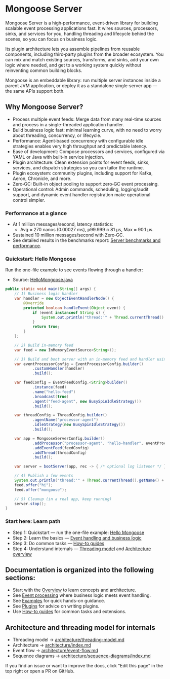 # Mongoose Server

Mongoose Server is a high‑performance, event‑driven library for building scalable event processing applications fast.
It wires sources, processors, sinks, and services for you, handling threading and lifecycle behind the scenes, so you
can focus on business logic.

Its plugin architecture lets you assemble pipelines from reusable components, including third‑party plugins from the
broader ecosystem. You can mix and match existing sources, transforms, and sinks, add your own logic where needed, and
get to a working system quickly without reinventing common building blocks.

Mongoose is an embeddable library: run multiple server instances inside a parent JVM application, or deploy it as a
standalone single‑server app — the same APIs support both.

## Why Mongoose Server?

* Process multiple event feeds: Merge data from many real-time sources and process in a single-threaded application
  handler.
* Build business logic fast: minimal learning curve, with no need to worry about threading, concurrency, or lifecycle.
* Performance: Agent‑based concurrency with configurable idle strategies enables very high throughput and predictable
  latency.
* Ease of development: Compose processors and services, configured via YAML or Java with built‑in service injection.
* Plugin architecture: Clean extension points for event feeds, sinks, services, and dispatch strategies so you can
  tailor the runtime.
* Plugin ecosystem: community plugins, including support for Kafka, Aeron, Chronicle, and more.
* Zero‑GC: Built-in object pooling to support zero‑GC event processing.
* Operational control: Admin commands, scheduling, logging/audit support, and dynamic event handler registration
  make operational control simpler.

### Performance at a glance

- At 1 million messages/second, latency statistics:
    - Avg ≈ 270 nanos (0.00027 ms), p99.999 ≈ 81 µs, Max ≈ 90.1 µs.
- Sustained 10 million messages/second with Zero‑GC.
- See detailed results in the benchmarks
  report: [Server benchmarks and performance](reports/server-benchmarks-and-performance.md).

### Quickstart: Hello Mongoose

Run the one-file example to see events flowing through a handler:
- Source: [HelloMongoose.java]({{source_root}}/main/java/com/telamin/mongoose/example/hellomongoose/HelloMongoose.java)

```java
public static void main(String[] args) {
    // 1) Business logic handler
    var handler = new ObjectEventHandlerNode() {
        @Override
        protected boolean handleEvent(Object event) {
            if (event instanceof String s) {
                System.out.println("thread:'" + Thread.currentThread().getName() + "' Got event: " + s);
            }
            return true;
        }
    };

    // 2) Build in-memory feed
    var feed = new InMemoryEventSource<String>();

    // 3) Build and boot server with an in-memory feed and handler using builder APIs
    var eventProcessorConfig = EventProcessorConfig.builder()
            .customHandler(handler)
            .build();

    var feedConfig = EventFeedConfig.<String>builder()
            .instance(feed)
            .name("hello-feed")
            .broadcast(true)
            .agent("feed-agent", new BusySpinIdleStrategy())
            .build();

    var threadConfig = ThreadConfig.builder()
            .agentName("processor-agent")
            .idleStrategy(new BusySpinIdleStrategy())
            .build();

    var app = MongooseServerConfig.builder()
            .addProcessor("processor-agent", "hello-handler", eventProcessorConfig)
            .addEventFeed(feedConfig)
            .addThread(threadConfig)
            .build();

    var server = bootServer(app, rec -> { /* optional log listener */ });

    // 4) Publish a few events
    System.out.println("thread:'" + Thread.currentThread().getName() + "' publishing events\n");
    feed.offer("hi");
    feed.offer("mongoose");

    // 5) Cleanup (in a real app, keep running)
    server.stop();
}
```

### Start here: Learn path
- Step 1: Quickstart — run the one-file example: [Hello Mongoose]({{source_root}}/main/java/com/telamin/mongoose/example/hellomongoose/HelloMongoose.java)
- Step 2: Learn the basics — [Event handling and business logic](overview/event-processing-architecture.md)
- Step 3: Do common tasks — [How-to guides](how-to/how-to-subscribing-to-named-event-feeds.md)
- Step 4: Understand internals — [Threading model](architecture/threading-model.md) and [Architecture overview](architecture/overview.md)

## Documentation is organized into the following sections:

- Start with the [Overview](overview/engineers-overview.md) to learn concepts and architecture.
- See [Event processing](overview/event-processing-architecture.md) where business logic meets event handling.
- See [Examples](guide/file-and-memory-feeds-example.md) for quick hands-on guidance.
- See [Plugins](plugin/writing-a-message-sink-plugin.md) for advice on writing plugins.
- Use [How-to guides](how-to/how-to-subscribing-to-named-event-feeds.md) for common tasks and extensions.

## Architecture and threading model for internals

- Threading model → [architecture/threading-model.md](architecture/threading-model.md)
- Architecture → [architecture/index.md](architecture/index.md)
- Event flow → [architecture/event-flow.md](architecture/event-flow.md)
- Sequence diagrams → [architecture/sequence-diagrams/index.md](architecture/sequence-diagrams/index.md)

If you find an issue or want to improve the docs, click “Edit this page” in the top right or open a PR on GitHub.
